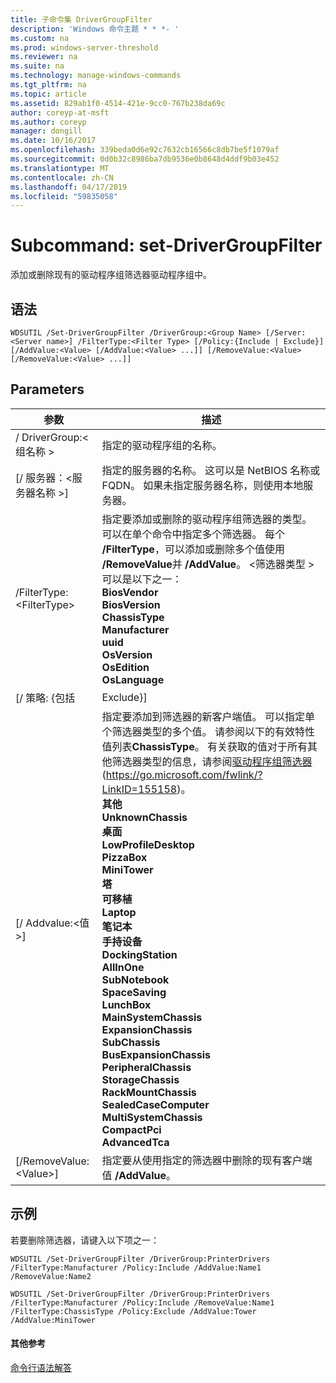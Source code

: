 ```yaml
---
title: 子命令集 DriverGroupFilter
description: 'Windows 命令主题 * * *- '
ms.custom: na
ms.prod: windows-server-threshold
ms.reviewer: na
ms.suite: na
ms.technology: manage-windows-commands
ms.tgt_pltfrm: na
ms.topic: article
ms.assetid: 829ab1f0-4514-421e-9cc0-767b238da69c
author: coreyp-at-msft
ms.author: coreyp
manager: dongill
ms.date: 10/16/2017
ms.openlocfilehash: 339beda0d6e92c7632cb16566c8db7be5f1079af
ms.sourcegitcommit: 0d0b32c8986ba7db9536e0b8648d4ddf9b03e452
ms.translationtype: MT
ms.contentlocale: zh-CN
ms.lasthandoff: 04/17/2019
ms.locfileid: "59835058"
---
```

# <a name="subcommand-set-drivergroupfilter"></a>Subcommand: set-DriverGroupFilter



添加或删除现有的驱动程序组筛选器驱动程序组中。

## <a name="syntax"></a>语法

```
WDSUTIL /Set-DriverGroupFilter /DriverGroup:<Group Name> [/Server:<Server name>] /FilterType:<Filter Type> [/Policy:{Include | Exclude}] [/AddValue:<Value> [/AddValue:<Value> ...]] [/RemoveValue:<Value> [/RemoveValue:<Value> ...]]
```

## <a name="parameters"></a>Parameters

|参数|描述|
|---------|-----------|
|/ DriverGroup:\<组名称 >|指定的驱动程序组的名称。|
|[/ 服务器：\<服务器名称 >]|指定的服务器的名称。 这可以是 NetBIOS 名称或 FQDN。 如果未指定服务器名称，则使用本地服务器。|
|/FilterType:\<FilterType>|指定要添加或删除的驱动程序组筛选器的类型。 可以在单个命令中指定多个筛选器。 每个 **/FilterType**，可以添加或删除多个值使用 **/RemoveValue**并 **/AddValue**。 \<筛选器类型 > 可以是以下之一：</br>**BiosVendor**</br>**BiosVersion**</br>**ChassisType**</br>**Manufacturer**</br>**uuid**</br>**OsVersion**</br>**OsEdition**</br>**OsLanguage**|
|[/ 策略: {包括 | Exclude}]|指定要设置筛选器的新策略。 如果 **/Policy**设置为**Include**，允许客户端计算机的筛选器匹配此组中安装的驱动程序。 如果 **/Policy**设置为**排除**，则客户端计算机符合筛选器不允许此组中安装的驱动程序。|
|[/ Addvalue:\<值 >]|指定要添加到筛选器的新客户端值。 可以指定单个筛选器类型的多个值。 请参阅以下的有效特性值列表**ChassisType**。 有关获取的值对于所有其他筛选器类型的信息，请参阅[驱动程序组筛选器](https://go.microsoft.com/fwlink/?LinkID=155158)(https://go.microsoft.com/fwlink/?LinkID=155158)。</br>**其他**</br>**UnknownChassis**</br>**桌面**</br>**LowProfileDesktop**</br>**PizzaBox**</br>**MiniTower**</br>**塔**</br>**可移植**</br>**Laptop**</br>**笔记本**</br>**手持设备**</br>**DockingStation**</br>**AllInOne**</br>**SubNotebook**</br>**SpaceSaving**</br>**LunchBox**</br>**MainSystemChassis**</br>**ExpansionChassis**</br>**SubChassis**</br>**BusExpansionChassis**</br>**PeripheralChassis**</br>**StorageChassis**</br>**RackMountChassis**</br>**SealedCaseComputer**</br>**MultiSystemChassis**</br>**CompactPci**</br>**AdvancedTca**|
|[/RemoveValue:\<Value>]|指定要从使用指定的筛选器中删除的现有客户端值 **/AddValue**。|

## <a name="BKMK_examples"></a>示例

若要删除筛选器，请键入以下项之一：
```
WDSUTIL /Set-DriverGroupFilter /DriverGroup:PrinterDrivers /FilterType:Manufacturer /Policy:Include /AddValue:Name1 /RemoveValue:Name2
```
```
WDSUTIL /Set-DriverGroupFilter /DriverGroup:PrinterDrivers /FilterType:Manufacturer /Policy:Include /RemoveValue:Name1 /FilterType:ChassisType /Policy:Exclude /AddValue:Tower /AddValue:MiniTower
```

#### <a name="additional-references"></a>其他参考

[命令行语法解答](command-line-syntax-key.md)